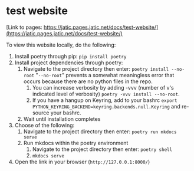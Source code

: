 # test website

[Link to pages: https://jatic.pages.jatic.net/docs/test-website/](https://jatic.pages.jatic.net/docs/test-website/)

To view this website locally, do the following:
1. Install poetry through pip: `pip install poetry`
2. Install project dependencies through poetry: 
   1. Navigate to the project directory then enter: `poetry install --no-root` "`--no-root`" prevents a somewhat meaningless error that occurs because there are no python files in the repo.
      1. You can increase verbosity by adding -vvv (number of v's indicated level of verbosity) `poetry -vvv install --no-root`.
      2. If you have a hangup on Keyring, add to your bashrc `export PYTHON_KEYRING_BACKEND=keyring.backends.null.Keyring` and re-source your bashrc.
   2. Wait until installation completes
3. Choose of the following:
   1. Navigate to the project directory then enter: `poetry run mkdocs serve`
   2. Run mkdocs within the poetry environment
      1. Navigate to the project directory then enter: `poetry shell`
      2. `mkdocs serve`
4. Open the link in your browser (`http://127.0.0.1:8000/`)
